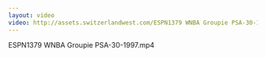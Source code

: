 ```yaml
---
layout: video
video: http://assets.switzerlandwest.com/ESPN1379 WNBA Groupie PSA-30-1997.mp4
---
```

ESPN1379 WNBA Groupie PSA-30-1997.mp4
